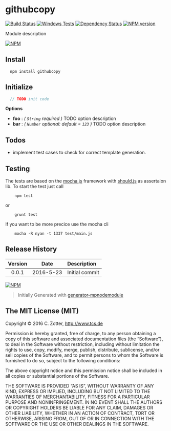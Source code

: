 githubcopy
============

[![Build Status](https://secure.travis-ci.org/nachbarshund/githubcopy.png?branch=master)](http://travis-ci.org/nachbarshund/githubcopy)
[![Windows Tests](https://img.shields.io/appveyor/ci/nachbarshund/githubcopy.svg?label=Windows%20Test)]()
[![Dependency Status](https://david-dm.org/nachbarshund/githubcopy.png)](https://david-dm.org/nachbarshund/githubcopy)
[![NPM version](https://badge.fury.io/js/githubcopy.png)](http://badge.fury.io/js/githubcopy)

Module description

[![NPM](https://nodei.co/npm/githubcopy.png?downloads=true&stars=true)](https://nodei.co/npm/githubcopy/)

## Install

```
  npm install githubcopy
```

## Initialize

```js
  // TODO init code
```

**Options** 

- **foo** : *( `String` required )* TODO option description
- **bar** : *( `Number` optional: default = `123` )* TODO option description

## Todos

 * implement test cases to check for correct template generation.

## Testing

The tests are based on the [mocha.js](https://mochajs.org/) framework with [should.js](https://shouldjs.github.io/) as assertaion lib.
To start the test just call

```
	npm test
```

or

```
	grunt test
```

If you want to be more precice use the mocha cli

```
	mocha -R nyan -t 1337 test/main.js
```


## Release History
|Version|Date|Description|
|:--:|:--:|:--|
|0.0.1|2016-5-23|Initial commit|

[![NPM](https://nodei.co/npm-dl/githubcopy.png?months=6)](https://nodei.co/npm/githubcopy/)

> Initially Generated with [generator-mpnodemodule](https://github.com/mpneuried/generator-mpnodemodule)

## The MIT License (MIT)

Copyright © 2016 C. Zotter, http://www.tcs.de

Permission is hereby granted, free of charge, to any person obtaining a copy of this software and associated documentation files (the “Software”), to deal in the Software without restriction, including without limitation the rights to use, copy, modify, merge, publish, distribute, sublicense, and/or sell copies of the Software, and to permit persons to whom the Software is furnished to do so, subject to the following conditions:

The above copyright notice and this permission notice shall be included in all copies or substantial portions of the Software.

THE SOFTWARE IS PROVIDED “AS IS”, WITHOUT WARRANTY OF ANY KIND, EXPRESS OR IMPLIED, INCLUDING BUT NOT LIMITED TO THE WARRANTIES OF MERCHANTABILITY, FITNESS FOR A PARTICULAR PURPOSE AND NONINFRINGEMENT. IN NO EVENT SHALL THE AUTHORS OR COPYRIGHT HOLDERS BE LIABLE FOR ANY CLAIM, DAMAGES OR OTHER LIABILITY, WHETHER IN AN ACTION OF CONTRACT, TORT OR OTHERWISE, ARISING FROM, OUT OF OR IN CONNECTION WITH THE SOFTWARE OR THE USE OR OTHER DEALINGS IN THE SOFTWARE.
